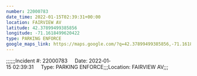 ```yaml
---
number: 22000783
date_time: 2022-01-15T02:39:31+00:00
location: FAIRVIEW AV
latitude: 42.37899499385856
longitude: -71.1618499620422
type: PARKING ENFORCE
google_maps_link: https://maps.google.com/?q=42.37899499385856,-71.1618499620422
---
```


;;;;;;Incident #: 22000783     Date: 2022‐01‐15 02:39:31     Type: PARKING ENFORCE;;;Location: FAIRVIEW AV;;;
